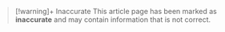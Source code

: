 > [!warning]+ Inaccurate 
> This article page has been marked as **inaccurate** and may contain information that is not correct. 